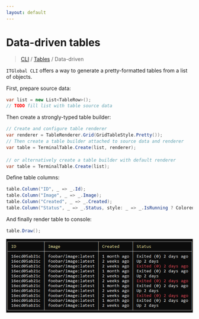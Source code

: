 ```yaml
---
layout: default
---
```

# Data-driven tables

> [CLI](../..) / [Tables](../tables) / Data-driven

`ITGlobal CLI` offers a way to generate a pretty-formatted tables from a list of objects.

First, prepare source data:

```csharp
var list = new List<TableRow>();
// TODO fill list with table source data
```

Then create a strongly-typed table builder:

```csharp
// Create and configure table renderer
var renderer = TableRenderer.Grid(GridTableStyle.Pretty());
// Then create a table builder attached to source data and renderer
var table = TerminalTable.Create(list, renderer);

// or alternatively create a table builder with default renderer
var table = TerminalTable.Create(list);
```

Define table columns:

```csharp
table.Column("ID", _ => _.Id);
table.Column("Image", _ => _.Image);
table.Column("Created", _ => _.Created);
table.Column("Status", _ => _.Status, style: _ => _.IsRunning ? ColoredStringStyle.Red : null);
```

And finally render table to console:

```csharp
table.Draw();
```

![](data-driven.png)